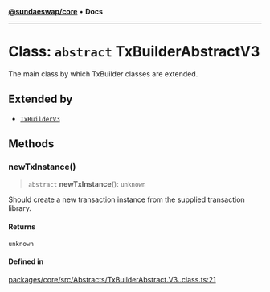 [**@sundaeswap/core**](../../README.md) • **Docs**

***

# Class: `abstract` TxBuilderAbstractV3

The main class by which TxBuilder classes are extended.

## Extended by

- [`TxBuilderV3`](TxBuilderV3.md)

## Methods

### newTxInstance()

> `abstract` **newTxInstance**(): `unknown`

Should create a new transaction instance from the supplied transaction library.

#### Returns

`unknown`

#### Defined in

[packages/core/src/Abstracts/TxBuilderAbstract.V3..class.ts:21](https://github.com/SundaeSwap-finance/sundae-sdk/blob/main/packages/core/src/Abstracts/TxBuilderAbstract.V3..class.ts#L21)
